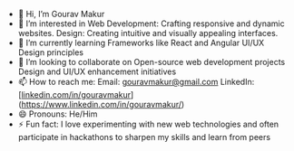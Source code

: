 - 👋 Hi, I’m Gourav Makur
- 👀 I’m interested in
  Web Development: Crafting responsive and dynamic websites.
  Design: Creating intuitive and visually appealing interfaces.
- 🌱 I’m currently learning 
   Frameworks like React and Angular
   UI/UX Design principles
- 💞️ I’m looking to collaborate on
   Open-source web development projects
   Design and UI/UX enhancement initiatives
- 📫 How to reach me:
   Email: gouravmakur@gmail.com
   LinkedIn: [[linkedin.com/in/gouravmakur]((https://www.linkedin.com/in/gouravmakur/))](https://www.linkedin.com/in/gouravmakur/)
- 😄 Pronouns: He/Him
- ⚡ Fun fact: I love experimenting with new web technologies and often participate in hackathons to sharpen my skills and learn from peers

<!---
gouravmakur/gouravmakur is a ✨ special ✨ repository because its `README.md` (this file) appears on your GitHub profile.
You can click the Preview link to take a look at your changes.
--->
